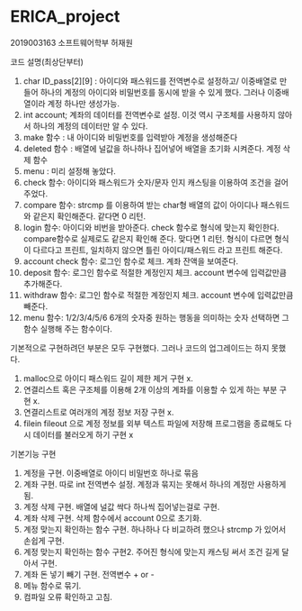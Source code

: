 # ERICA_project
2019003163 소프트웨어학부 허재원

코드 설명(최상단부터)
1. char ID_pass[2][9] : 아이디와 패스워드를 전역변수로 설정하고/ 이중배열로 만들어 하나의 계정의 아이디와 비밀번호를 동시에 받을 수 있게 했다. 그러나 이중배열이라 계정 하나만 생성가능.
2. int account; 계좌의 데이터를 전역변수로 설정. 이것 역시 구조체를 사용하지 않아서 하나의 계정의 데이터만 알 수 있다.
3. make 함수 : 내 아이디와 비밀번호를 입력받아 계정을 생성해준다
4. deleted 함수 : 배열에 널값을 하나하나 집어넣어 배열을 초기화 시켜준다. 계정 삭제 함수
5. menu : 미리 설정해 놓았다.
6. check 함수: 아이디와 패스워드가 숫자/문자 인지 캐스팅을 이용하여 조건을 걸어주었다.
7. compare 함수: strcmp 를 이용하여 받는 char형 배열의 값이 아이디나 패스워드와 같은지 확인해준다. 같다면 0 리턴.
8. login 함수: 아이디와 비번을 받아준다. check 함수로 형식에 맞는지 확인한다. compare함수로 실제로도 같은지 확인해 준다. 맞다면 1 리턴. 형식이 다르면 형식이 다르다고 프린트, 일치하지 않으면 틀린 아이디/패스워드 라고 프린트 해준다.
9. account check 함수: 로그인 함수로 체크. 계좌 잔액을 보여준다.
10. deposit 함수: 로그인 함수로 적절한 계정인지 체크. account 변수에 입력값만큼 추가해준다.
11. withdraw 함수: 로그인 함수로 적절한 계정인지 체크. account 변수에 입력값만큼 빼준다.
12. menu 함수: 1/2/3/4/5/6 6개의 숫자중 원하는 행동을 의미하는 숫자 선택하면 그 함수 실행해 주는 함수이다.

기본적으로 구현하려던 부분은 모두 구현했다.
그러나 코드의 업그레이드는 하지 못했다.
1. malloc으로 아이디 패스워드 길이 제한 제거 구현 x.
2. 연결리스트 혹은 구조체를 이용해 2개 이상의 계좌를 이용할 수 있게 하는 부분 구현 x.
3. 연결리스트로 여러개의 계정 정보 저장 구현 x.
4. filein fileout 으로 계정 정보를 외부 텍스트 파일에 저장해 프로그램을 종료해도 다시 데이터를 불러오게 하기 구현 x

기본기능 구현
1. 계정을 구현. 이중배열로 아이디 비밀번호 하나로 묶음
2. 계좌 구현. 따로 int 전역변수 설정. 계정과 묶지는 못해서 하나의 계정만 사용하게 됨.
3. 계정 삭제 구현. 배열에 널값 싹다 하나씩 집어넣는걸로 구현.
4. 계좌 삭제 구현. 삭제 함수에서 account 0으로 초기화.
5. 계정 맞는지 확인하는 함수 구현. 하나하나 다 비교하려 했으나 strcmp 가 있어서 손쉽게 구현.
6. 계정 맞는지 확인하는 함수 구현2. 주어진 형식에 맞는지 캐스팅 써서 조건 길게 달아서 구현.
7. 계좌 돈 넣기 빼기 구현. 전역변수 + or -
8. 메뉴 함수로 묶기. 
9. 컴파일 오류 확인하고 고침.
